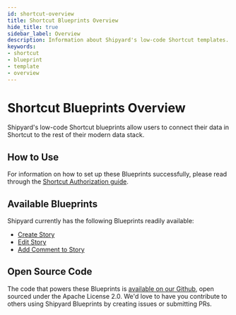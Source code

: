 ```yaml
---
id: shortcut-overview
title: Shortcut Blueprints Overview
hide_title: true
sidebar_label: Overview
description: Information about Shipyard's low-code Shortcut templates.
keywords:
- shortcut
- blueprint
- template
- overview
---
```


# Shortcut Blueprints Overview

Shipyard's low-code Shortcut blueprints allow users to connect their data in Shortcut to the rest of their modern data stack.


## How to Use
For information on how to set up these Blueprints successfully, please read through the [Shortcut Authorization guide](shortcut-authorization.md).


## Available Blueprints
Shipyard currently has the following Blueprints readily available: 
- [Create Story](shortcut-create-story.md)
- [Edit Story](shortcut-edit-story.md)
- [Add Comment to Story](shortcut-add-comment.md)

## Open Source Code
The code that powers these Blueprints is [available on our Github](https://github.com/shipyardapp/shipyard-blueprints/tree/main/shipyard_blueprints/shortcut), open sourced under the Apache License 2.0. We'd love to have you contribute to others using Shipyard Blueprints by creating issues or submitting PRs.
